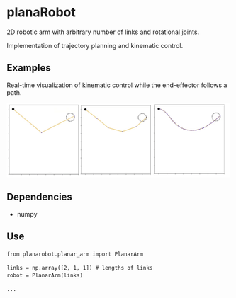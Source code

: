 # planaRobot
2D robotic arm with arbitrary number of links and rotational joints.

Implementation of trajectory planning and kinematic control.

## Examples
Real-time visualization of kinematic control while the end-effector follows a path.

![](./assets/planning_robots.gif)

## Dependencies
* numpy

## Use
<code>from planarobot.planar_arm import PlanarArm</code>  

<code>links = np.array([2, 1, 1])  # lengths of links</code>  
<code>robot = PlanarArm(links)</code>  

<code>...</code>
